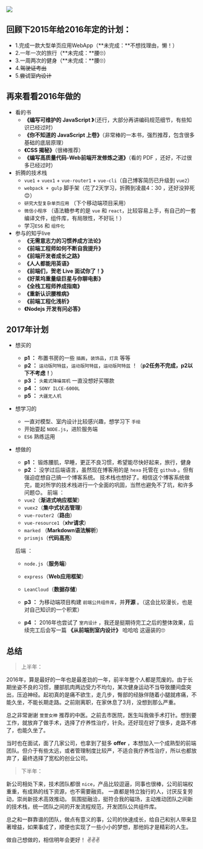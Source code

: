 
<img class="full-image" src="https://ohv0hyr4v.qnssl.com/coffeebg.jpg" />

## 回顾下2015年给2016年定的计划：
- 1.完成一款大型单页应用WebApp（**未完成：**不想找理由，懒！）
- 2.一年一次的旅行（**未完成：**腰🙄）
- 3.一周两次的健身（**未完成：**腰🙄）
- 4.<del>驾驶证考出</del>
- 5.<del>尝试室内设计</del>

<!-- more -->

## 再来看看2016年做的

- 看的书
    - **《编写可维护的 JavaScript 》**（还行，大部分再讲编码规范细节，有些知识已经过时）
    - **《你不知道的 JavaScript 上卷》**（非常棒的一本书，强烈推荐，包含很多基础的底层原理）
    - **《CSS 揭秘》**（很棒推荐）
    - **《编写高质量代码-Web前端开发修炼之道》**（看的 PDF ，还好，不过很多已经过时）
- 折腾的技术栈
    - `vue1` + `vuex1` + `vue-router1` + `vue-cli`（自己博客简历已升级到 `vue2`）
    - `webpack + gulp` 脚手架（花了2天学习，折腾到凌晨4：30 ，还好没猝死😊）
    - `研究大型复杂单页应用` （下个移动端项目采用）
    - `微信小程序` （语法糖参考的是 `vue` 和 `react`，比较容易上手，有自己的一套编译文件，组件库，有局限性，不好玩！）
    - 学习`ES6` 和 `组件化`
- 参与的知乎live
	- **《无需意志力的习惯养成方法论》**
	- **《前端工程师如何不断自我提升》**
	- **《前端开发者成长之路》**
	- **《人人都能用英语》**
	- **《前端们，贺老 Live 面试你了！》**
	- **《好莱坞重量级巨星与你聊电影》**
	- **《全栈工程师养成指南》**
	- **《重新认识腰椎病》**
	- **《前端工程化浅析》**
	- **《Nodejs 开发有问必答》**

## 2017年计划
- 想买的
	- **p1 ：** 布置书房的一些 `插画`，`装饰品`，`灯具` 等等
	- **p2 ：** `运动版阿特兹`，`运动版阿特兹`，`运动版阿特兹` ！（**p2任务不完成，p2以下不考虑！**）
	- **p3 ：** `头戴式降噪耳机` 一直没想好买哪款
	- **p4 ：** `SONY ILCE-6000L`
	- **p5 ：** `大疆无人机`
- 想学习的
	- 一直对模型、室内设计比较感兴趣，想学习下 `手绘`
	- 开始耍起 `NODE.js`，进阶服务端
	- `ES6` 熟练运用
- 想做的
	- **p1 ：** 锻炼腰肌，早睡，更正不良习惯，希望能尽快好起来，旅行，健身
	- **p2 ：** 没学过后端语言，虽然现在博客用的是 `hexo` 托管在 `github` 。但有强迫症想自己搞一个博客系统。 技术栈也想好了。相信这个博客系统做完，能对所学的技术栈进行一个全面的巩固，当然也避免不了坑，和许多问题😊。
	 前端 ：
	 - `vue2`（**渐进式响应框架**）
	 - `vuex2`（**集中式状态管理**）
	 - `vue-router2`（**路由**）
	 - `vue-resource1`（**xhr请求**）
	 - `marked` （**Markdown语法解析**）
	 - `prismjs`（**代码高亮**）

	 后端 ：
	 - `node.js`（**服务端**）
	 - `express`（**Web应用框架**）
	 - `LeanCloud`（**数据存储**）

	- **p3 ：** 为移动端项目构建 `前端公共组件库`，并**开源** 。（这会比较漫长，也是对自己知识的一个积累）
	- **p4 ：** 2016年也尝试了 `室内设计` ，我还是挺期待完工之后的整体效果，后续完工后会写一篇 **《从前端到室内设计》** 哈哈哈 这逼装的🙄

## 总结
> 上半年：

2016年，算是最好的一年也是最差劲的一年，前半年整个人都是荒废的。由于长期坐姿不良的习惯，腰部肌肉两边受力不均匀，某次健身运动不当导致腰间盘突出，压迫神经。起初真的是痛不欲生，走几步，臀部的经脉伴随着小腿就疼痛，不能久坐，不能长期走路。之前刚离职，在家休息了3月，没想到那么严重。

总之非常谢谢 `萱萱女神` 推荐的中医。之前去市医院，医生叫我做手术打针。想到要工作，就放弃了做手术，选择了疗养性治疗，针灸。还好现在好了很多，走路不疼了，也能久坐了。

当时也在面试，面了几家公司，也拿到了挺多 **offer** ，本想加入一个成熟型的前端团队。但介于有些太远，或者管理制度比较严，不适合我疗养性治疗，所以也都放弃了，最终选择了宽松的创业公司。

> 下半年：

新公司相处下来，技术团队都很 `nice`，产品比较逗逼，同事也很棒，公司前端权重重，有成熟的线下资源，也不需要融资。
一直都是特立独行的人，讨厌反复劳动，崇尚新技术高效推动。
氛围挺融洽，挺符合我的磁场，主动推动团队之间新的技术栈，统一团队之间的开发流程规范，开发团队公共组件库。

总之和一群靠谱的团队，做点有意义的事，公司的快速成长，给自己和别人带来显著增益，如果事成了，顺便也实现了一些小小的梦想，那他妈才是精彩的人生。

做自己想做的，相信明年会更好！ ✌️✌️✌️










